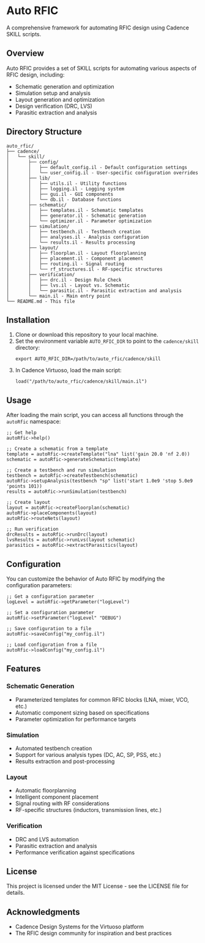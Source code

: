 # Auto RFIC

A comprehensive framework for automating RFIC design using Cadence SKILL scripts.

## Overview

Auto RFIC provides a set of SKILL scripts for automating various aspects of RFIC design, including:

- Schematic generation and optimization
- Simulation setup and analysis
- Layout generation and optimization
- Design verification (DRC, LVS)
- Parasitic extraction and analysis

## Directory Structure

```
auto_rfic/
├── cadence/
│   └── skill/
│       ├── config/
│       │   ├── default_config.il - Default configuration settings
│       │   └── user_config.il - User-specific configuration overrides
│       ├── lib/
│       │   ├── utils.il - Utility functions
│       │   ├── logging.il - Logging system
│       │   ├── gui.il - GUI components
│       │   └── db.il - Database functions
│       ├── schematic/
│       │   ├── templates.il - Schematic templates
│       │   ├── generator.il - Schematic generation
│       │   └── optimizer.il - Parameter optimization
│       ├── simulation/
│       │   ├── testbench.il - Testbench creation
│       │   ├── analyses.il - Analysis configuration
│       │   └── results.il - Results processing
│       ├── layout/
│       │   ├── floorplan.il - Layout floorplanning
│       │   ├── placement.il - Component placement
│       │   ├── routing.il - Signal routing
│       │   └── rf_structures.il - RF-specific structures
│       ├── verification/
│       │   ├── drc.il - Design Rule Check
│       │   ├── lvs.il - Layout vs. Schematic
│       │   └── parasitic.il - Parasitic extraction and analysis
│       └── main.il - Main entry point
└── README.md - This file
```

## Installation

1. Clone or download this repository to your local machine.
2. Set the environment variable `AUTO_RFIC_DIR` to point to the `cadence/skill` directory:
   ```
   export AUTO_RFIC_DIR=/path/to/auto_rfic/cadence/skill
   ```
3. In Cadence Virtuoso, load the main script:
   ```
   load("/path/to/auto_rfic/cadence/skill/main.il")
   ```

## Usage

After loading the main script, you can access all functions through the `autoRfic` namespace:

```skill
;; Get help
autoRfic->help()

;; Create a schematic from a template
template = autoRfic->createTemplate("lna" list('gain 20.0 'nf 2.0))
schematic = autoRfic->generateSchematic(template)

;; Create a testbench and run simulation
testbench = autoRfic->createTestbench(schematic)
autoRfic->setupAnalysis(testbench "sp" list('start 1.0e9 'stop 5.0e9 'points 101))
results = autoRfic->runSimulation(testbench)

;; Create layout
layout = autoRfic->createFloorplan(schematic)
autoRfic->placeComponents(layout)
autoRfic->routeNets(layout)

;; Run verification
drcResults = autoRfic->runDrc(layout)
lvsResults = autoRfic->runLvs(layout schematic)
parasitics = autoRfic->extractParasitics(layout)
```

## Configuration

You can customize the behavior of Auto RFIC by modifying the configuration parameters:

```skill
;; Get a configuration parameter
logLevel = autoRfic->getParameter("logLevel")

;; Set a configuration parameter
autoRfic->setParameter("logLevel" "DEBUG")

;; Save configuration to a file
autoRfic->saveConfig("my_config.il")

;; Load configuration from a file
autoRfic->loadConfig("my_config.il")
```

## Features

### Schematic Generation

- Parameterized templates for common RFIC blocks (LNA, mixer, VCO, etc.)
- Automatic component sizing based on specifications
- Parameter optimization for performance targets

### Simulation

- Automated testbench creation
- Support for various analysis types (DC, AC, SP, PSS, etc.)
- Results extraction and post-processing

### Layout

- Automatic floorplanning
- Intelligent component placement
- Signal routing with RF considerations
- RF-specific structures (inductors, transmission lines, etc.)

### Verification

- DRC and LVS automation
- Parasitic extraction and analysis
- Performance verification against specifications

## License

This project is licensed under the MIT License - see the LICENSE file for details.

## Acknowledgments

- Cadence Design Systems for the Virtuoso platform
- The RFIC design community for inspiration and best practices
